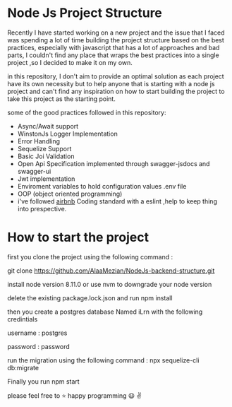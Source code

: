  # Node Js Project Structure
 
 Recently I have started working on a new project and the issue that I faced was spending a lot of time building the project structure based on the best practices, especially with javascript that has a lot of approaches and bad parts, I couldn't find any place that wraps the best practices into a single project ,so I decided to make it on my own.
 
in this repository, I don't aim to provide an optimal solution as each project have its own necessity but to help anyone that is starting with a node js project and can't find any inspiration on how to start building the project to take this project as the starting point.
 
 some of the good practices followed in this repository:
 - Async/Await support 
 - WinstonJs Logger Implementation
 - Error Handling
 - Sequelize Support 
 - Basic Joi Validation
 - Open Api Specification implemented through swagger-jsdocs and swagger-ui
 - Jwt implementation 
 - Enviroment variables to hold configuration values .env file
 - OOP (object oriented programming)
 - i've followed [airbnb](https://github.com/airbnb/javascript) Coding standard with a eslint ,help to keep thing into prespective.
 
 # How to start the project 
 
 first you clone the project using the following command :
 
 git clone https://github.com/AlaaMezian/NodeJs-backend-structure.git
 
 install node version 8.11.0 or use nvm to downgrade your node version 
 
 delete the existing package.lock.json and run npm install 
 
 then you create a postgres database Named iLrn with the following credintials 
 
 username : postgres 
 
 password : password
 
 run the migration using the following command :
 npx sequelize-cli db:migrate
 
 Finally you run npm start 
 

please feel free to :star:  happy programming :smiley: :v: 

